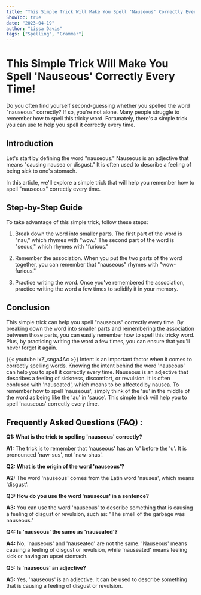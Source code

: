 ```yaml
---
title: "This Simple Trick Will Make You Spell 'Nauseous' Correctly Every Time!"
ShowToc: true 
date: "2023-04-19"
author: "Lissa Davis" 
tags: ["Spelling", "Grammar"]
---
```

# This Simple Trick Will Make You Spell 'Nauseous' Correctly Every Time!

Do you often find yourself second-guessing whether you spelled the word "nauseous" correctly? If so, you're not alone. Many people struggle to remember how to spell this tricky word. Fortunately, there's a simple trick you can use to help you spell it correctly every time.

## Introduction

Let's start by defining the word "nauseous." Nauseous is an adjective that means "causing nausea or disgust." It is often used to describe a feeling of being sick to one's stomach.

In this article, we'll explore a simple trick that will help you remember how to spell "nauseous" correctly every time.

## Step-by-Step Guide

To take advantage of this simple trick, follow these steps:

1. Break down the word into smaller parts. The first part of the word is "nau," which rhymes with "wow." The second part of the word is "seous," which rhymes with "furious."

2. Remember the association. When you put the two parts of the word together, you can remember that "nauseous" rhymes with "wow-furious."

3. Practice writing the word. Once you've remembered the association, practice writing the word a few times to solidify it in your memory.

## Conclusion

This simple trick can help you spell "nauseous" correctly every time. By breaking down the word into smaller parts and remembering the association between those parts, you can easily remember how to spell this tricky word. Plus, by practicing writing the word a few times, you can ensure that you'll never forget it again.

{{< youtube lxZ_snga4Ac >}} 
Intent is an important factor when it comes to correctly spelling words. Knowing the intent behind the word 'nauseous' can help you to spell it correctly every time. Nauseous is an adjective that describes a feeling of sickness, discomfort, or revulsion. It is often confused with 'nauseated', which means to be affected by nausea. To remember how to spell 'nauseous', simply think of the 'au' in the middle of the word as being like the 'au' in 'sauce'. This simple trick will help you to spell 'nauseous' correctly every time.

## Frequently Asked Questions (FAQ) :
**Q1: What is the trick to spelling 'nauseous' correctly?**

**A1:** The trick is to remember that 'nauseous' has an 'o' before the 'u'. It is pronounced 'naw-sus', not 'naw-shus'. 

**Q2: What is the origin of the word 'nauseous'?**

**A2:** The word 'nauseous' comes from the Latin word 'nausea', which means 'disgust'. 

**Q3: How do you use the word 'nauseous' in a sentence?**

**A3:** You can use the word 'nauseous' to describe something that is causing a feeling of disgust or revulsion, such as: "The smell of the garbage was nauseous." 

**Q4: Is 'nauseous' the same as 'nauseated'?**

**A4:** No, 'nauseous' and 'nauseated' are not the same. 'Nauseous' means causing a feeling of disgust or revulsion, while 'nauseated' means feeling sick or having an upset stomach. 

**Q5: Is 'nauseous' an adjective?**

**A5:** Yes, 'nauseous' is an adjective. It can be used to describe something that is causing a feeling of disgust or revulsion.





